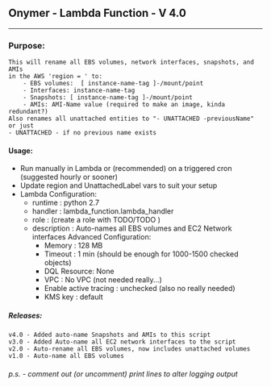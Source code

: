 ##   Onymer - Lambda Function - V 4.0
--------------------------------------------------------------------------------
### Purpose:
    This will rename all EBS volumes, network interfaces, snapshots, and AMIs
    in the AWS 'region = ' to:
        - EBS volumes:  [ instance-name-tag ]-/mount/point
        - Interfaces: instance-name-tag
        - Snapshots: [ instance-name-tag ]-/mount/point
        - AMIs: AMI-Name value (required to make an image, kinda redundant?)
    Also renames all unattached entities to "- UNATTACHED -previousName" or just
    - UNATTACHED - if no previous name exists
#### Usage:
   - Run manually in Lambda or (recommended) on a triggered cron
   (suggested hourly or sooner)
   - Update region and UnattachedLabel vars to suit your setup
   - Lambda Configuration:
        * runtime : python 2.7
        * handler : lambda_function.lambda_handler
        * role : (create a role with TODO/TODO )
        * description : Auto-names all EBS volumes and EC2 Network interfaces
        Advanced Configuration:
            * Memory : 128 MB
            * Timeout : 1 min (should be enough for 1000-1500 checked objects)
            * DQL Resource: None
            * VPC : No VPC (not needed really...)
            * Enable active tracing : unchecked (also no really needed)
            * KMS key : default

##### Releases:
    v4.0 - Added auto-name Snapshots and AMIs to this script
    v3.0 - Added Auto-name all EC2 network interfaces to the script
    v2.0 - Auto-rename all EBS volumes, now includes unattached volumes
    v1.0 - Auto-name all EBS volumes

######  p.s. - comment out (or uncomment) print lines to alter logging output
